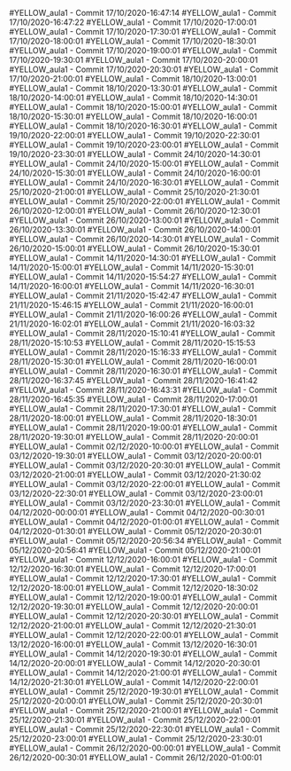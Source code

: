 #YELLOW_aula1 - Commit 17/10/2020-16:47:14
#YELLOW_aula1 - Commit 17/10/2020-16:47:22
#YELLOW_aula1 - Commit 17/10/2020-17:00:01
#YELLOW_aula1 - Commit 17/10/2020-17:30:01
#YELLOW_aula1 - Commit 17/10/2020-18:00:01
#YELLOW_aula1 - Commit 17/10/2020-18:30:01
#YELLOW_aula1 - Commit 17/10/2020-19:00:01
#YELLOW_aula1 - Commit 17/10/2020-19:30:01
#YELLOW_aula1 - Commit 17/10/2020-20:00:01
#YELLOW_aula1 - Commit 17/10/2020-20:30:01
#YELLOW_aula1 - Commit 17/10/2020-21:00:01
#YELLOW_aula1 - Commit 18/10/2020-13:00:01
#YELLOW_aula1 - Commit 18/10/2020-13:30:01
#YELLOW_aula1 - Commit 18/10/2020-14:00:01
#YELLOW_aula1 - Commit 18/10/2020-14:30:01
#YELLOW_aula1 - Commit 18/10/2020-15:00:01
#YELLOW_aula1 - Commit 18/10/2020-15:30:01
#YELLOW_aula1 - Commit 18/10/2020-16:00:01
#YELLOW_aula1 - Commit 18/10/2020-16:30:01
#YELLOW_aula1 - Commit 19/10/2020-22:00:01
#YELLOW_aula1 - Commit 19/10/2020-22:30:01
#YELLOW_aula1 - Commit 19/10/2020-23:00:01
#YELLOW_aula1 - Commit 19/10/2020-23:30:01
#YELLOW_aula1 - Commit 24/10/2020-14:30:01
#YELLOW_aula1 - Commit 24/10/2020-15:00:01
#YELLOW_aula1 - Commit 24/10/2020-15:30:01
#YELLOW_aula1 - Commit 24/10/2020-16:00:01
#YELLOW_aula1 - Commit 24/10/2020-16:30:01
#YELLOW_aula1 - Commit 25/10/2020-21:00:01
#YELLOW_aula1 - Commit 25/10/2020-21:30:01
#YELLOW_aula1 - Commit 25/10/2020-22:00:01
#YELLOW_aula1 - Commit 26/10/2020-12:00:01
#YELLOW_aula1 - Commit 26/10/2020-12:30:01
#YELLOW_aula1 - Commit 26/10/2020-13:00:01
#YELLOW_aula1 - Commit 26/10/2020-13:30:01
#YELLOW_aula1 - Commit 26/10/2020-14:00:01
#YELLOW_aula1 - Commit 26/10/2020-14:30:01
#YELLOW_aula1 - Commit 26/10/2020-15:00:01
#YELLOW_aula1 - Commit 26/10/2020-15:30:01
#YELLOW_aula1 - Commit 14/11/2020-14:30:01
#YELLOW_aula1 - Commit 14/11/2020-15:00:01
#YELLOW_aula1 - Commit 14/11/2020-15:30:01
#YELLOW_aula1 - Commit 14/11/2020-15:54:27
#YELLOW_aula1 - Commit 14/11/2020-16:00:01
#YELLOW_aula1 - Commit 14/11/2020-16:30:01
#YELLOW_aula1 - Commit 21/11/2020-15:42:47
#YELLOW_aula1 - Commit 21/11/2020-15:46:15
#YELLOW_aula1 - Commit 21/11/2020-16:00:01
#YELLOW_aula1 - Commit 21/11/2020-16:00:26
#YELLOW_aula1 - Commit 21/11/2020-16:02:01
#YELLOW_aula1 - Commit 21/11/2020-16:03:32
#YELLOW_aula1 - Commit 28/11/2020-15:10:41
#YELLOW_aula1 - Commit 28/11/2020-15:10:53
#YELLOW_aula1 - Commit 28/11/2020-15:15:53
#YELLOW_aula1 - Commit 28/11/2020-15:16:33
#YELLOW_aula1 - Commit 28/11/2020-15:30:01
#YELLOW_aula1 - Commit 28/11/2020-16:00:01
#YELLOW_aula1 - Commit 28/11/2020-16:30:01
#YELLOW_aula1 - Commit 28/11/2020-16:37:45
#YELLOW_aula1 - Commit 28/11/2020-16:41:42
#YELLOW_aula1 - Commit 28/11/2020-16:43:31
#YELLOW_aula1 - Commit 28/11/2020-16:45:35
#YELLOW_aula1 - Commit 28/11/2020-17:00:01
#YELLOW_aula1 - Commit 28/11/2020-17:30:01
#YELLOW_aula1 - Commit 28/11/2020-18:00:01
#YELLOW_aula1 - Commit 28/11/2020-18:30:01
#YELLOW_aula1 - Commit 28/11/2020-19:00:01
#YELLOW_aula1 - Commit 28/11/2020-19:30:01
#YELLOW_aula1 - Commit 28/11/2020-20:00:01
#YELLOW_aula1 - Commit 02/12/2020-10:00:01
#YELLOW_aula1 - Commit 03/12/2020-19:30:01
#YELLOW_aula1 - Commit 03/12/2020-20:00:01
#YELLOW_aula1 - Commit 03/12/2020-20:30:01
#YELLOW_aula1 - Commit 03/12/2020-21:00:01
#YELLOW_aula1 - Commit 03/12/2020-21:30:02
#YELLOW_aula1 - Commit 03/12/2020-22:00:01
#YELLOW_aula1 - Commit 03/12/2020-22:30:01
#YELLOW_aula1 - Commit 03/12/2020-23:00:01
#YELLOW_aula1 - Commit 03/12/2020-23:30:01
#YELLOW_aula1 - Commit 04/12/2020-00:00:01
#YELLOW_aula1 - Commit 04/12/2020-00:30:01
#YELLOW_aula1 - Commit 04/12/2020-01:00:01
#YELLOW_aula1 - Commit 04/12/2020-01:30:01
#YELLOW_aula1 - Commit 05/12/2020-20:30:01
#YELLOW_aula1 - Commit 05/12/2020-20:56:34
#YELLOW_aula1 - Commit 05/12/2020-20:56:41
#YELLOW_aula1 - Commit 05/12/2020-21:00:01
#YELLOW_aula1 - Commit 12/12/2020-16:00:01
#YELLOW_aula1 - Commit 12/12/2020-16:30:01
#YELLOW_aula1 - Commit 12/12/2020-17:00:01
#YELLOW_aula1 - Commit 12/12/2020-17:30:01
#YELLOW_aula1 - Commit 12/12/2020-18:00:01
#YELLOW_aula1 - Commit 12/12/2020-18:30:02
#YELLOW_aula1 - Commit 12/12/2020-19:00:01
#YELLOW_aula1 - Commit 12/12/2020-19:30:01
#YELLOW_aula1 - Commit 12/12/2020-20:00:01
#YELLOW_aula1 - Commit 12/12/2020-20:30:01
#YELLOW_aula1 - Commit 12/12/2020-21:00:01
#YELLOW_aula1 - Commit 12/12/2020-21:30:01
#YELLOW_aula1 - Commit 12/12/2020-22:00:01
#YELLOW_aula1 - Commit 13/12/2020-16:00:01
#YELLOW_aula1 - Commit 13/12/2020-16:30:01
#YELLOW_aula1 - Commit 14/12/2020-19:30:01
#YELLOW_aula1 - Commit 14/12/2020-20:00:01
#YELLOW_aula1 - Commit 14/12/2020-20:30:01
#YELLOW_aula1 - Commit 14/12/2020-21:00:01
#YELLOW_aula1 - Commit 14/12/2020-21:30:01
#YELLOW_aula1 - Commit 14/12/2020-22:00:01
#YELLOW_aula1 - Commit 25/12/2020-19:30:01
#YELLOW_aula1 - Commit 25/12/2020-20:00:01
#YELLOW_aula1 - Commit 25/12/2020-20:30:01
#YELLOW_aula1 - Commit 25/12/2020-21:00:01
#YELLOW_aula1 - Commit 25/12/2020-21:30:01
#YELLOW_aula1 - Commit 25/12/2020-22:00:01
#YELLOW_aula1 - Commit 25/12/2020-22:30:01
#YELLOW_aula1 - Commit 25/12/2020-23:00:01
#YELLOW_aula1 - Commit 25/12/2020-23:30:01
#YELLOW_aula1 - Commit 26/12/2020-00:00:01
#YELLOW_aula1 - Commit 26/12/2020-00:30:01
#YELLOW_aula1 - Commit 26/12/2020-01:00:01
